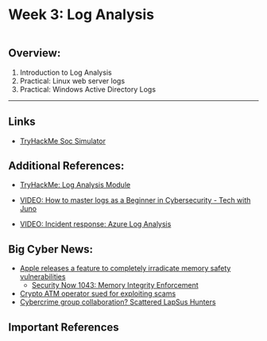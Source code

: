 # Week 3: Log Analysis

![]()

## Overview: 
1. Introduction to Log Analysis
2. Practical: Linux web server logs 
3. Practical: Windows Active Directory Logs

---

## Links 
- [TryHackMe Soc Simulator](https://tryhackme.com/soc-sim/?ref=nav)

## Additional References:
- [TryHackMe: Log Analysis Module](https://tryhackme.com/module/log-analysis)

- [VIDEO: How to master logs as a Beginner in Cybersecurity - Tech with Juno](https://www.youtube.com/watch?v=GpG19jOYQVo&t=66s&pp=ygUMbG9nIGFuYWx5c2lz0gcJCeAJAYcqIYzv)
- [VIDEO: Incident response: Azure Log Analysis](https://www.youtube.com/watch?v=Eb-D0hTf5GQ&t=544s&pp=ygUMbG9nIGFuYWx5c2lz)


## Big Cyber News:
- [Apple releases a feature to completely irradicate memory safety vulnerabilities](https://security.apple.com/blog/memory-integrity-enforcement/)
    - [Security Now 1043: Memory Integrity Enforcement](https://twit.tv/shows/security-now/episodes/1043?autostart=false)
- [Crypto ATM operator sued for exploiting scams](https://oag.dc.gov/release/attorney-general-schwalb-sues-crypto-atm-operator)
- [Cybercrime group collaboration? Scattered LapSus Hunters](https://dailysecurityreview.com/cyber-security/shinyhunters-scattered-spider-lapsus-cybercrime-alliance/)

## Important References
